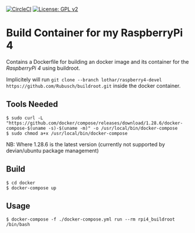[![CircleCI](https://circleci.com/gh/Rubusch/docker__raspberrypi4.svg?style=shield)](https://circleci.com/gh/Rubusch/docker__raspberrypi4)
[![License: GPL v2](https://img.shields.io/badge/License-GPL%20v2-blue.svg)](https://www.gnu.org/licenses/old-licenses/gpl-2.0.en.html)


# Build Container for my RaspberryPi 4

Contains a Dockerfile for building an docker image and its container for the _RaspberryPi 4_ using buildroot.  

Implicitely will run ```git clone --branch lothar/raspberry4-devel https://github.com/Rubusch/buildroot.git``` inside the docker container.  


## Tools Needed

```
$ sudo curl -L "https://github.com/docker/compose/releases/download/1.28.6/docker-compose-$(uname -s)-$(uname -m)" -o /usr/local/bin/docker-compose
$ sudo chmod a+x /usr/local/bin/docker-compose
```

NB: Where 1.28.6 is the latest version (currently not supported by devian/ubuntu package management)  


## Build

```
$ cd docker
$ docker-compose up
```


## Usage

```
$ docker-compose -f ./docker-compose.yml run --rm rpi4_buildroot /bin/bash
```
